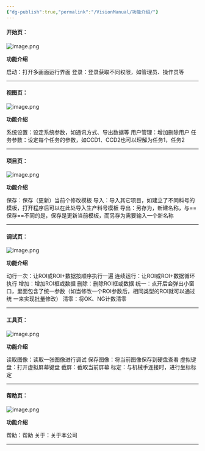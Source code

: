 ```yaml
---
{"dg-publish":true,"permalink":"/VisionManual/功能介绍/"}
---
```


#### 开始页：
![image.png](https://tc.899900.xyz/img/202408210825158.png)

**功能介绍**

启动：打开多画面运行界面
登录：登录获取不同权限，如管理员、操作员等

---

#### 视图页：
![image.png](https://tc.899900.xyz/img/202408210826019.png)

**功能介绍**

系统设置：设定系统参数，如通讯方式、导出数据等
用户管理：增加删除用户
任务参数：设定每个任务的参数，如CCD1、CCD2也可以理解为任务1，任务2

---

#### 项目页：
![image.png](https://tc.899900.xyz/img/202408210827191.png)

**功能介绍**

保存：保存（更新）当前个修改模板
导入：导入其它项目，如建立了不同料号的模板，打开程序后可以在此处导入生产料号模板
导出：另存为，新建名称，与==保存==不同的是，保存是更新当前模板，而另存为需要输入一个新名称

---

#### 调试页：
![image.png](https://tc.899900.xyz/img/202408210828572.png)

**功能介绍**

动行一次：让ROI或ROI+数据按顺序执行一遍
连续运行：让ROI或ROI+数据循环执行
增加：增加ROI框或数据
删除：删除ROI框或数据
统一：点开后会弹出小窗口，里面包含了统一参数（如当修改一个ROI参数后，相同类型的ROI就可以通过统             一来实现批量修改）
清零：将OK、NG计数清零

---

#### 工具页：
![image.png](https://tc.899900.xyz/img/202408210829189.png)

**功能介绍**

读取图像：读取一张图像进行调试
保存图像：将当前图像保存到硬盘查看
虚拟键盘：打开虚拟屏幕键盘
截屏：截取当前屏幕
标定：与机械手连接时，进行坐标标定

---

#### 帮助页：
![image.png](https://tc.899900.xyz/img/202408210830880.png)

**功能介绍**

帮助：帮助
关于：关于本公司

---
